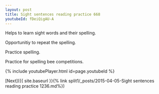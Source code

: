 ```yaml
---
layout: post
title: Sight sentences reading practice 668
youtubeId: fDeiQigAU-A
---
```

 
 
Helps to learn sight words and their spelling.

Opportunitiy to repeat the spelling. 

Practice spelling. 
 
Practice for spelling bee competitions. 
 
{% include youtubePlayer.html id=page.youtubeId %}
 
 

[Next]({{ site.baseurl }}{% link  split1/_posts/2015-04-05-Sight sentences reading practice 1236.md%})
 
